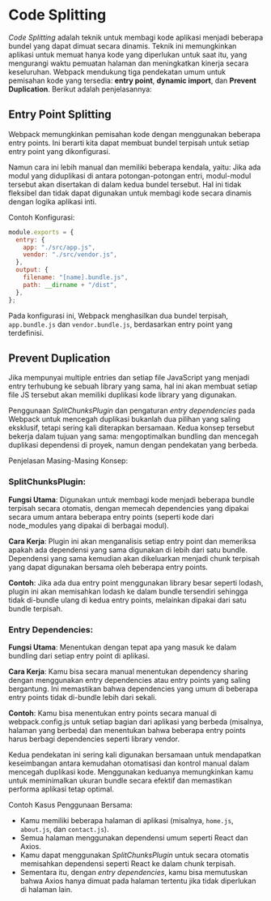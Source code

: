 # Code Splitting

_Code Splitting_ adalah teknik untuk membagi kode aplikasi menjadi beberapa bundel yang dapat dimuat secara dinamis. Teknik ini memungkinkan aplikasi untuk memuat hanya kode yang diperlukan untuk saat itu, yang mengurangi waktu pemuatan halaman dan meningkatkan kinerja secara keseluruhan. Webpack mendukung tiga pendekatan umum untuk pemisahan kode yang tersedia: **entry point**, **dynamic import**, dan **Prevent Duplication**. Berikut adalah penjelasannya:

## Entry Point Splitting

Webpack memungkinkan pemisahan kode dengan menggunakan beberapa entry points. Ini berarti kita dapat membuat bundel terpisah untuk setiap entry point yang dikonfigurasi.

Namun cara ini lebih manual dan memiliki beberapa kendala, yaitu: Jika ada modul yang diduplikasi di antara potongan-potongan entri, modul-modul tersebut akan disertakan di dalam kedua bundel tersebut. Hal ini tidak fleksibel dan tidak dapat digunakan untuk membagi kode secara dinamis dengan logika aplikasi inti.

Contoh Konfigurasi:

```javascript
module.exports = {
  entry: {
    app: "./src/app.js",
    vendor: "./src/vendor.js",
  },
  output: {
    filename: "[name].bundle.js",
    path: __dirname + "/dist",
  },
};
```

Pada konfigurasi ini, Webpack menghasilkan dua bundel terpisah, `app.bundle.js` dan `vendor.bundle.js`, berdasarkan entry point yang terdefinisi.

## Prevent Duplication

Jika mempunyai multiple entries dan setiap file JavaScript yang menjadi entry terhubung ke sebuah library yang sama, hal ini akan membuat setiap file JS tersebut akan memiliki duplikasi kode library yang digunakan.

Penggunaan _SplitChunksPlugin_ dan pengaturan _entry dependencies_ pada Webpack untuk mencegah duplikasi bukanlah dua pilihan yang saling eksklusif, tetapi sering kali diterapkan bersamaan. Kedua konsep tersebut bekerja dalam tujuan yang sama: mengoptimalkan bundling dan mencegah duplikasi dependensi di proyek, namun dengan pendekatan yang berbeda.

Penjelasan Masing-Masing Konsep:

### SplitChunksPlugin:

**Fungsi Utama**: Digunakan untuk membagi kode menjadi beberapa bundle terpisah secara otomatis, dengan memecah dependencies yang dipakai secara umum antara beberapa entry points (seperti kode dari node_modules yang dipakai di berbagai modul).

**Cara Kerja**: Plugin ini akan menganalisis setiap entry point dan memeriksa apakah ada dependensi yang sama digunakan di lebih dari satu bundle. Dependensi yang sama kemudian akan dikeluarkan menjadi chunk terpisah yang dapat digunakan bersama oleh beberapa entry points.

**Contoh**: Jika ada dua entry point menggunakan library besar seperti lodash, plugin ini akan memisahkan lodash ke dalam bundle tersendiri sehingga tidak di-bundle ulang di kedua entry points, melainkan dipakai dari satu bundle terpisah.

### Entry Dependencies:

**Fungsi Utama**: Menentukan dengan tepat apa yang masuk ke dalam bundling dari setiap entry point di aplikasi.

**Cara Kerja**: Kamu bisa secara manual menentukan dependency sharing dengan menggunakan entry dependencies atau entry points yang saling bergantung. Ini memastikan bahwa dependencies yang umum di beberapa entry points tidak di-bundle lebih dari sekali.

**Contoh**: Kamu bisa menentukan entry points secara manual di webpack.config.js untuk setiap bagian dari aplikasi yang berbeda (misalnya, halaman yang berbeda) dan menentukan bahwa beberapa entry points harus berbagi dependencies seperti library vendor.

Kedua pendekatan ini sering kali digunakan bersamaan untuk mendapatkan keseimbangan antara kemudahan otomatisasi dan kontrol manual dalam mencegah duplikasi kode. Menggunakan keduanya memungkinkan kamu untuk meminimalkan ukuran bundle secara efektif dan memastikan performa aplikasi tetap optimal.

Contoh Kasus Penggunaan Bersama:

- Kamu memiliki beberapa halaman di aplikasi (misalnya, `home.js`, `about.js`, dan `contact.js`).
- Semua halaman menggunakan dependensi umum seperti React dan Axios.
- Kamu dapat menggunakan _SplitChunksPlugin_ untuk secara otomatis memisahkan dependensi seperti React ke dalam chunk terpisah.
- Sementara itu, dengan _entry dependencies_, kamu bisa memutuskan bahwa Axios hanya dimuat pada halaman tertentu jika tidak diperlukan di halaman lain.
